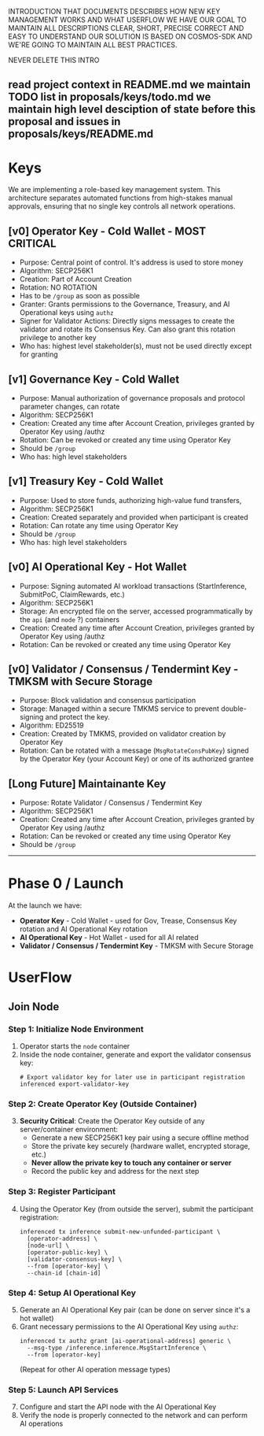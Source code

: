 INTRODUCTION
THAT DOCUMENTS DESCRIBES HOW NEW KEY MANAGEMENT WORKS AND WHAT USERFLOW WE HAVE
OUR GOAL TO MAINTAIN ALL DESCRIPTIONS CLEAR, SHORT, PRECISE CORRECT AND EASY TO UNDERSTAND
OUR SOLUTION IS BASED ON COSMOS-SDK AND WE'RE GOING TO MAINTAIN ALL BEST PRACTICES.

NEVER DELETE THIS INTRO

read project context in README.md
we maintain TODO list in proposals/keys/todo.md
we maintain high level desciption of state before this proposal and issues in proposals/keys/README.md
----

# Keys

We are implementing a role-based key management system. This architecture separates automated functions from high-stakes manual approvals, ensuring that no single key controls all network operations.

## [v0] Operator Key - Cold Wallet - MOST CRITICAL
- Purpose: Central point of control. It's address is used to store money
- Algorithm: SECP256K1
- Creation: Part of Account Creation
- Rotation: NO ROTATION
- Has to be `/group` as soon as possible 
- Granter: Grants permissions to the Governance, Treasury, and AI Operational keys using `authz`
- Signer for Validator Actions: Directly signs messages to create the validator and rotate its Consensus Key. Can also grant this rotation privilege to another key
- Who has: highest level stakeholder(s), must not be used directly except for granting

## [v1] Governance Key - Cold Wallet
- Purpose: Manual authorization of governance proposals and protocol parameter changes, can rotate 
- Algorithm: SECP256K1
- Creation: Created any time after Account Creation, privileges granted by Operator Key using /authz
- Rotation: Can be revoked or created any time using Operator Key
- Should be `/group`
- Who has: high level stakeholders

## [v1] Treasury Key - Cold Wallet
- Purpose: Used to store funds, authorizing high-value fund transfers, 
- Algorithm: SECP256K1
- Creation: Created separately and provided when participant is created
- Rotation: Can rotate any time using Operator Key
- Should be `/group`
- Who has: high level stakeholders

## [v0] AI Operational Key - Hot Wallet
- Purpose: Signing automated AI workload transactions (StartInference, SubmitPoC, ClaimRewards, etc.) 
- Algorithm: SECP256K1
- Storage: An encrypted file on the server, accessed programmatically by the `api` (and `node` ?) containers
- Creation: Created any time after Account Creation, privileges granted by Operator Key using /authz
- Rotation: Can be revoked or created any time using Operator Key


## [v0] Validator / Consensus / Tendermint Key - TMKSM with Secure Storage
- Purpose: Block validation and consensus participation
- Storage: Managed within a secure TMKMS service to prevent double-signing and protect the key.
- Algorithm: ED25519
- Creation: Created by TMKMS, provided on validator creation by Operator Key
- Rotation: Can be rotated with a message (`MsgRotateConsPubKey`) signed by the Operator Key (your Account Key) or one of its authorized grantee


## [Long Future] Maintainante Key
- Purpose: Rotate  Validator / Consensus / Tendermint Key
- Algorithm: SECP256K1
- Creation: Created any time after Account Creation, privileges granted by Operator Key using /authz
- Rotation: Can be revoked or created any time using Operator Key
- Should be `/group`

----

# Phase 0 / Launch

At the launch we have:

- **Operator Key** - Cold Wallet - used for Gov, Trease, Consensus Key rotation and AI Operational Key rotation 
- **AI Operational Key** - Hot Wallet - used for all AI related
- **Validator / Consensus / Tendermint Key** - TMKSM with Secure Storage

# UserFlow

## Join Node

### Step 1: Initialize Node Environment
1. Operator starts the `node` container
2. Inside the node container, generate and export the validator consensus key:
   ```
   # Export validator key for later use in participant registration
   inferenced export-validator-key
   ```

### Step 2: Create Operator Key (Outside Container)
3. **Security Critical**: Create the Operator Key outside of any server/container environment:
   - Generate a new SECP256K1 key pair using a secure offline method
   - Store the private key securely (hardware wallet, encrypted storage, etc.)
   - **Never allow the private key to touch any container or server**
   - Record the public key and address for the next step

### Step 3: Register Participant
4. Using the Operator Key (from outside the server), submit the participant registration:
   ```
   inferenced tx inference submit-new-unfunded-participant \
     [operator-address] \
     [node-url] \
     [operator-public-key] \
     [validator-consensus-key] \
     --from [operator-key] \
     --chain-id [chain-id]
   ```

### Step 4: Setup AI Operational Key
5. Generate an AI Operational Key pair (can be done on server since it's a hot wallet)
6. Grant necessary permissions to the AI Operational Key using `authz`:
   ```
   inferenced tx authz grant [ai-operational-address] generic \
     --msg-type /inference.inference.MsgStartInference \
     --from [operator-key]
   ```
   (Repeat for other AI operation message types)

### Step 5: Launch API Services
7. Configure and start the API node with the AI Operational Key
8. Verify the node is properly connected to the network and can perform AI operations

